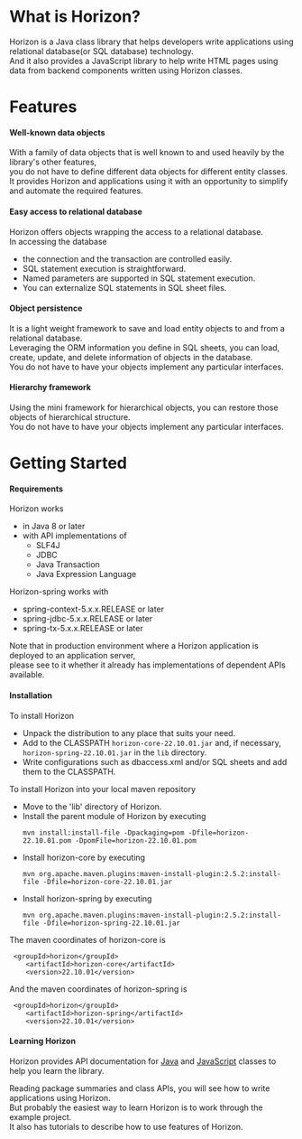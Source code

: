 <h1>What is Horizon?</h1>
<p>Horizon is a Java class library that helps developers write applications using relational database(or SQL database) technology.<br>
And it also provides a JavaScript library to help write HTML pages using data from backend components written using Horizon classes.
</p>
<h1>Features</h1>
<h4>Well-known data objects</h4>
<p>With a family of data objects that is well known to and used heavily by the library's other features,<br>
you do not have to define different data objects for different entity classes.<br>
It provides Horizon and applications using it with an opportunity to simplify and automate the required features.
</p>
<h4>Easy access to relational database</h4>
<p>Horizon offers objects wrapping the access to a relational database.<br>
In accessing the database
<ul><li>the connection and the transaction are controlled easily.</li>
	<li>SQL statement execution is straightforward.</li>
	<li>Named parameters are supported in SQL statement execution.</li>
	<li>You can externalize SQL statements in SQL sheet files.</li>
</ul>
</p>
<h4>Object persistence</h4>
<p>It is a light weight framework to save and load entity objects to and from a relational database.<br>
Leveraging the ORM information you define in SQL sheets,
you can load, create, update, and delete information of objects in the database.<br />
You do not have to have your objects implement any particular interfaces. 
</p>
<h4>Hierarchy framework</h4>
<p>Using the mini framework for hierarchical objects, you can restore those objects of hierarchical structure.<br />
You do not have to have your objects implement any particular interfaces. 
</p>
<h1>Getting Started</h1>
<h4 id="requirements">Requirements</h4>
Horizon works
<ul><li>in Java 8 or later</li>
	<li>with API implementations of
		<ul><li>SLF4J</li>
			<li>JDBC</li>
			<li>Java Transaction</li>
			<li>Java Expression Language</li>
		</ul>
	</li>
</ul>
Horizon-spring works with
<ul><li>spring-context-5.x.x.RELEASE or later</li>
	<li>spring-jdbc-5.x.x.RELEASE or later</li>
	<li>spring-tx-5.x.x.RELEASE or later</li>
</ul>
Note that in production environment where a Horizon application is deployed to an application server,<br />
please see to it whether it already has implementations of dependent APIs available.
<h4 id="installation">Installation</h4>
To install Horizon
<ul><li>Unpack the distribution to any place that suits your need.</li>
	<li>Add to the CLASSPATH <code>horizon-core-22.10.01.jar</code> and, if necessary, <code>horizon-spring-22.10.01.jar</code> in the <code>lib</code> directory.</li>
	<li>Write configurations such as dbaccess.xml and/or SQL sheets and add them to the CLASSPATH.</li>
</ul>
To install Horizon into your local maven repository
<ul><li>Move to the 'lib' directory of Horizon.</li>
	<li>Install the parent module of Horizon by executing
		<pre><code>mvn install:install-file -Dpackaging=pom -Dfile=horizon-22.10.01.pom -DpomFile=horizon-22.10.01.pom</code></pre>
	</li>
	<li>Install horizon-core by executing
		<pre><code>mvn org.apache.maven.plugins:maven-install-plugin:2.5.2:install-file -Dfile=horizon-core-22.10.01.jar</code></pre>
	</li>
	<li>Install horizon-spring by executing
		<pre><code>mvn org.apache.maven.plugins:maven-install-plugin:2.5.2:install-file -Dfile=horizon-spring-22.10.01.jar</code></pre>
	</li>
</ul>
The maven coordinates of horizon-core is
<pre><code>	&lt;groupId>horizon&lt;/groupId>
	&lt;artifactId>horizon-core&lt;/artifactId>
	&lt;version>22.10.01&lt;/version></code></pre>
And the maven coordinates of horizon-spring is
<pre><code>	&lt;groupId>horizon&lt;/groupId>
	&lt;artifactId>horizon-spring&lt;/artifactId>
	&lt;version>22.10.01&lt;/version></code></pre>
<h4>Learning Horizon</h4>
<p>Horizon provides API documentation for <a href="javadoc/index.html" target="_blank">Java</a> and <a href="jsdoc/index.html" target="_blank">JavaScript</a> classes to help you learn the library. 
</p>
<p>Reading package summaries and class APIs, you will see how to write applications using Horizon.<br />
But probably the easiest way to learn Horizon is to work through the example project.<br />
It also has tutorials to describe how to use features of Horizon.
</p>
